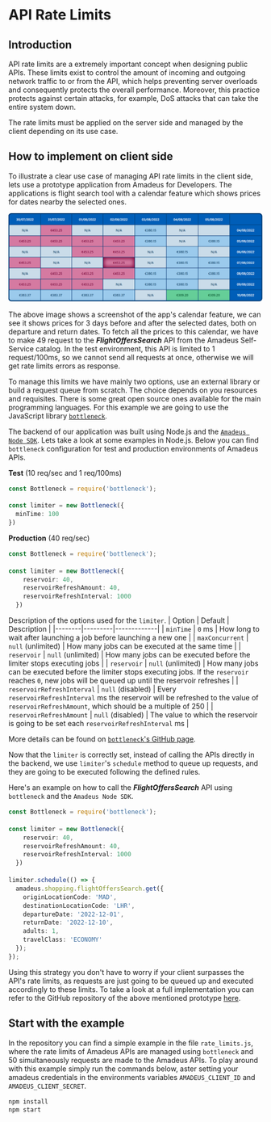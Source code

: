 # API Rate Limits

## Introduction
API rate limits are a extremely important concept when designing public APIs. These limits exist to control the amount of incoming and outgoing network traffic to or from the API, which helps preventing server overloads and consequently protects the overall performance. Moreover, this practice protects against certain attacks, for example, DoS attacks that can take the entire system down.

The rate limits must be applied on the server side and managed by the client depending on its use case.

## How to implement on client side

To illustrate a clear use case of managing API rate limits in the client side, lets use a prototype application from Amadeus for Developers. The applications is flight search tool with a calendar feature which shows prices for dates nearby the selected ones. 

![Calendar](res/Calendar.png)

The above image shows a screenshot of the app's calendar feature, we can see it shows prices for 3 days before and after the selected dates, both on departure and return dates. To fetch all the prices to this calendar, we have to make 49 request to the ***FlightOffersSearch*** API from the Amadeus Self-Service catalog. In the test environment, this API is limited to 1 request/100ms, so we cannot send all requests at once, otherwise we will get rate limits errors as response.

To manage this limits we have mainly two options, use an external library or build a request queue from scratch. The choice depends on you resources and requisites. There is some great open source ones available for the main programming languages. For this example we are going to use the JavaScript library [`bottleneck`](https://www.npmjs.com/package/bottleneck).

The backend of our application was built using Node.js and the [`Amadeus Node SDK`](https://www.npmjs.com/package/amadeus). Lets take a look at some examples in Node.js.
Below you can find `bottleneck` configuration for test and production environments of Amadeus APIs.

**Test** (10 req/sec and 1 req/100ms)
```ts
const Bottleneck = require('bottleneck');

const limiter = new Bottleneck({
  minTime: 100
})
```
**Production** (40 req/sec)
```ts
const Bottleneck = require('bottleneck');

const limiter = new Bottleneck({
    reservoir: 40,
    reservoirRefreshAmount: 40,
    reservoirRefreshInterval: 1000
  })
```

Description of the options used for the `limiter`.
| Option | Default | Description |
|--------|---------|-------------|
| `minTime`      | `0` ms      | How long to wait after launching a job before launching a new one   |
| `maxConcurrent`   | `null` (unlimited)       | How many jobs can be executed at the same time      |
| `reservoir`   | `null` (unlimited)       | How many jobs can be executed before the limiter stops executing jobs      |
| `reservoir`   | `null` (unlimited)       | How many jobs can be executed before the limiter stops executing jobs. If the `reservoir` reaches `0`, new jobs will be queued up until the reservoir refreshes     |
| `reservoirRefreshInterval`   | `null` (disabled)       | Every `reservoirRefreshInterval` ms the reservoir will be refreshed to the value of `reservoirRefreshAmount`, which should be a multiple of 250      |
| `reservoirRefreshAmount`   | `null` (disabled)       | The value to which the reservoir is going to be set each `reservoirRefreshInterval` ms   |

More details can be found on [`bottleneck`'s GitHub page](https://github.com/SGrondin/bottleneck).

Now that the `limiter` is correctly set, instead of calling the APIs directly in the backend, we use `limiter`'s `schedule` method to queue up requests, and they are going to be executed following the defined rules.

Here's an example on how to call the ***FlightOffersSearch*** API using `bottleneck` and the `Amadeus Node SDK`.


```ts
const Bottleneck = require('bottleneck');

const limiter = new Bottleneck({
    reservoir: 40,
    reservoirRefreshAmount: 40,
    reservoirRefreshInterval: 1000
  })

limiter.schedule(() => {
  amadeus.shopping.flightOffersSearch.get({
    originLocationCode: 'MAD',
    destinationLocationCode: 'LHR',
    departureDate: '2022-12-01',
    returnDate: '2022-12-10',
    adults: 1,
    travelClass: 'ECONOMY'
  });
});
```
Using this strategy you don't have to worry if your client surpasses the API's rate limits, as requests are just going to be queued up and executed accordingly to these limits. To take a look at a full implementation you can refer to the GitHub repository of the above mentioned prototype [here](https://github.com/gustavo-bertoldi/FlightSearchCalendar).

## Start with the example

In the repository you can find a simple example in the file `rate_limits.js`, where the rate limits of Amadeus APIs are managed using `bottleneck` and 50 simultaneously requests are made to the Amadeus APIs. To play around with this example simply run the commands below, aster setting your amadeus credentials in the environments variables `AMADEUS_CLIENT_ID` and `AMADEUS_CLIENT_SECRET`.

```bash
npm install
npm start
```